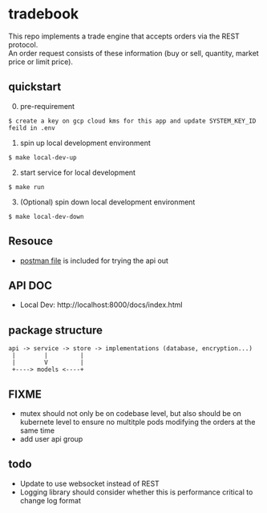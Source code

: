 # tradebook
This repo implements a trade engine that accepts orders via the REST protocol.
<br>
An order request consists of these information (buy or sell, quantity, market price or limit price). 


## quickstart

0. pre-requirement
```
$ create a key on gcp cloud kms for this app and update SYSTEM_KEY_ID feild in .env
```

1. spin up local development environment
```
$ make local-dev-up
```

2. start service for local development
```
$ make run
```

3. (Optional) spin down local development environment
```
$ make local-dev-down
```

## Resouce
* [postman file](./tradebook.postman_collection.json) is included for trying the api out

## API DOC
* Local Dev: http://localhost:8000/docs/index.html

## package structure
```
api -> service -> store -> implementations (database, encryption...)
 |        |         |         
 |        V         |
 +----> models <----+
```

## FIXME
* mutex should not only be on codebase level, but also should be on kubernete level to ensure no multitple pods modifying the orders at the same time
* add user api group

## todo
* Update to use websocket instead of REST
* Logging library should consider whether this is performance critical to change log format
